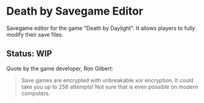# Death by Savegame Editor

Savegame editor for the game "Death by Daylight". 
It allows players to fully modify their save files.  

## Status: WIP




Quote by the game developer, Ron Gilbert:
> Save games are encrypted with unbreakable xor encryption. It could take you up to 256 attempts! Not sure that is even possible on modern computers.
